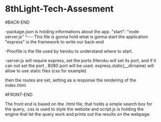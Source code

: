 # 8thLight-Tech-Assesment

#BACK-END

-package.json is holding informations about the app. 
"start": "node server.js" 
          ^--- This file is gonna hold what is gonna start the application
"express" is the framework to write our back-end


-Procfile is the file used by heroku to understand where to start.

-server.js will require express, set the ports (Heroku will set its port, and if it can not set the port , 8080 port will be used.
  express.static(__dirname) will allow to use static files (css for example)
  
  then the routes are set, setting as a response the rendering of the index.html

#FRONT-END

The front end is based on the .html file, that holds a simple search box for the query, .css is used to style the website and script.js is holding 
the engine that let the query work and prints out the results on the webpage.
